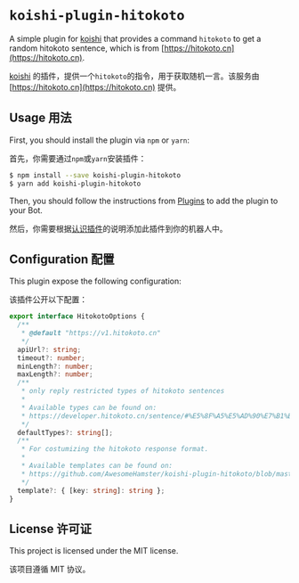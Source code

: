 # `koishi-plugin-hitokoto`

A simple plugin for [koishi](https://github.com/koishijs/koishi) that provides a command `hitokoto` to get a random hitokoto sentence, which is from [https://hitokoto.cn](https://hitokoto.cn).

[koishi](https://github.com/koishijs/koishi) 的插件，提供一个`hitokoto`的指令，用于获取随机一言。该服务由 [https://hitokoto.cn](https://hitokoto.cn) 提供。

## Usage 用法

First, you should install the plugin via `npm` or `yarn`:

首先，你需要通过`npm`或`yarn`安装插件：

```bash
$ npm install --save koishi-plugin-hitokoto
$ yarn add koishi-plugin-hitokoto
```

Then, you should follow the instructions from [Plugins](https://koishi.js.org/guide/introduction/plugin.html) to add the plugin to your Bot.

然后，你需要根据[认识插件](https://koishi.js.org/guide/introduction/plugin.html)的说明添加此插件到你的机器人中。

## Configuration 配置

This plugin expose the following configuration:

该插件公开以下配置：

```typescript
export interface HitokotoOptions {
  /**
   * @default "https://v1.hitokoto.cn"
   */
  apiUrl?: string;
  timeout?: number;
  minLength?: number;
  maxLength?: number;
  /**
   * only reply restricted types of hitokoto sentences
   *
   * Available types can be found on:
   * https://developer.hitokoto.cn/sentence/#%E5%8F%A5%E5%AD%90%E7%B1%BB%E5%9E%8B-%E5%8F%82%E6%95%B0
   */
  defaultTypes?: string[];
  /**
   * For costumizing the hitokoto response format.
   *
   * Available templates can be found on:
   * https://github.com/AwesomeHamster/koishi-plugin-hitokoto/blob/master/src/template.ts
   */
  template?: { [key: string]: string };
}
```

## License 许可证

This project is licensed under the MIT license.

该项目遵循 MIT 协议。
